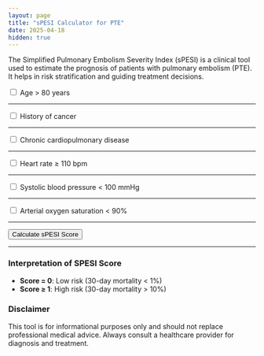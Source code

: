 ```yaml
---
layout: page
title: "sPESI Calculator for PTE"
date: 2025-04-18
hidden: true
---
```


The Simplified Pulmonary Embolism Severity Index (sPESI) is a clinical tool used to estimate the prognosis of patients with pulmonary embolism (PTE). It helps in risk stratification and guiding treatment decisions.

<div class="card">
    <div class="card-body">
        <form id="sPESIForm">
            <!-- sPESI Score Criteria -->
            <div class="form-check mb-2">
                <input class="form-check-input" type="checkbox" id="age">
                <label class="form-check-label" for="age">
                    Age > 80 years
                </label>
            </div><hr>
            <div class="form-check mb-2">
                <input class="form-check-input" type="checkbox" id="cancer">
                <label class="form-check-label" for="cancer">
                    History of cancer
                </label>
            </div><hr>
            <div class="form-check mb-2">
                <input class="form-check-input" type="checkbox" id="chronicCardiopulmonary">
                <label class="form-check-label" for="chronicCardiopulmonary">
                    Chronic cardiopulmonary disease
                </label>
            </div><hr>
            <div class="form-check mb-2">
                <input class="form-check-input" type="checkbox" id="heartRate">
                <label class="form-check-label" for="heartRate">
                    Heart rate ≥ 110 bpm
                </label>
            </div><hr>
            <div class="form-check mb-2">
                <input class="form-check-input" type="checkbox" id="sbp">
                <label class="form-check-label" for="sbp">
                    Systolic blood pressure < 100 mmHg
                </label>
            </div><hr>
            <div class="form-check mb-2">
                <input class="form-check-input" type="checkbox" id="oxygen">
                <label class="form-check-label" for="oxygen">
                    Arterial oxygen saturation < 90%
                </label>
            </div><hr>
            <button type="button" class="btn btn-primary w-100" onclick="calculateSPESI()">Calculate sPESI Score
            </button><hr>
        </form>
        <div class="mt-4">
            <div id="resultCard" class="card text-center d-none">
                <div id="result" class="card-body fw-bold"></div>
            </div>
        </div>
    </div>
</div>

<script>
    function calculateSPESI() {
        // sPESI score criteria
        let score = 0;
        score += document.getElementById('age').checked ? 1 : 0;
        score += document.getElementById('cancer').checked ? 1 : 0;
        score += document.getElementById('chronicCardiopulmonary').checked ? 1 : 0;
        score += document.getElementById('heartRate').checked ? 1 : 0;
        score += document.getElementById('sbp').checked ? 1 : 0;
        score += document.getElementById('oxygen').checked ? 1 : 0;

        // Get the result card and text
        let resultCard = document.getElementById('resultCard');
        let resultText = document.getElementById('result');

        // Display result based on sPESI score
        if (score > 0) {
            resultCard.classList.remove('d-none', 'bg-success');
            resultCard.classList.add('bg-danger');
            resultText.innerText = `sPESI Score is ${score}. High risk for complications.`;
        } else {
            resultCard.classList.remove('d-none', 'bg-danger');
            resultCard.classList.add('bg-success');
            resultText.innerText = `sPESI Score is ${score}. Low risk for complications.`;
        }
    }
</script>
 
### Interpretation of SPESI Score

- **Score = 0**: Low risk (30-day mortality < 1%)
- **Score ≥ 1**: High risk (30-day mortality > 10%)

### Disclaimer
This tool is for informational purposes only and should not replace professional medical advice. Always consult a healthcare provider for diagnosis and treatment.